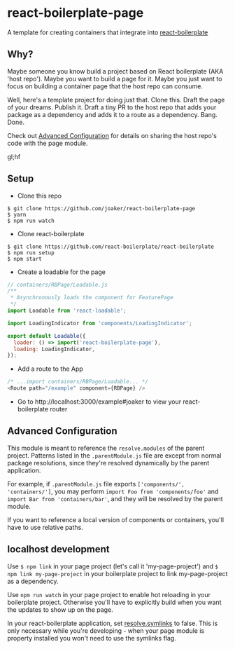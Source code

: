 # react-boilerplate-page

A template for creating containers that integrate into [react-boilerplate](https://github.com/react-boilerplate/react-boilerplate)

## Why?

Maybe someone you know build a project based on React boilerplate (AKA 'host repo'). Maybe you want to build a page for it. Maybe you just want to focus on building a container page that the host repo can consume.

Well, here's a template project for doing just that. Clone this. Draft the page of your dreams. Publish it. Draft a tiny PR to the host repo that adds your package as a dependency and adds it to a route as a dependency. Bang. Done.

Check out [Advanced Configuration](#advanced-configuration) for details on sharing the host repo's code with the page module.

gl;hf

## Setup

- Clone this repo

```
$ git clone https://github.com/joaker/react-boilerplate-page
$ yarn
$ npm run watch
```

- Clone react-boilerplate

```
$ git clone https://github.com/react-boilerplate/react-boilerplate
$ npm run setup
$ npm start
```

- Create a loadable for the page

```js
// containers/RBPage/Loadable.js
/**
 * Asynchronously loads the component for FeaturePage
 */
import Loadable from 'react-loadable';

import LoadingIndicator from 'components/LoadingIndicator';

export default Loadable({
  loader: () => import('react-boilerplate-page'),
  loading: LoadingIndicator,
});
```

- Add a route to the App

```js
/* ...import containers/RBPage/Loadable... */
<Route path="/example" component={RBPage} />
```

- Go to http://localhost:3000/example#joaker to view your react-boilerplate router

## Advanced Configuration

This module is meant to reference the `resolve.modules` of the parent project. Patterns listed in the `.parentModule.js` file are except from normal package resolutions, since they're resolved dynamically by the parent application.

For example, if `.parentModule.js` file exports `['components/', 'containers/']`, you may perform `import Foo from 'components/foo'` and `import Bar from 'containers/bar'`, and they will be resolved by the parent module.

If you want to reference a local version of components or containers, you'll have to use relative paths.

## localhost development

Use `$ npm link` in your page project (let's call it 'my-page-project') and `$ npm link my-page-project` in your boilerplate project to link my-page-project as a dependency.

Use `npm run watch` in your page project to enable hot reloading in your boilerplate project. Otherwise you'll have to explicitly build when you want the updates to show up on the page.

In your react-boilerplate application, set [resolve.symlinks](https://webpack.js.org/configuration/resolve/#resolve-symlinks) to false. This is only necessary while you're developing - when your page module is property installed you won't need to use the symlinks flag.
